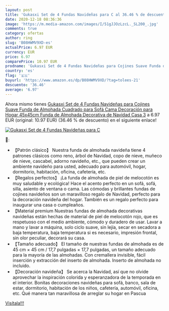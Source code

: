 ```yaml
---
layout: post
title: 'Gukasxi Set de 4 Fundas Navideñas para C al 36.46 % de descuento'
date: 2020-12-18 08:36:36
image: 'https://m.media-amazon.com/images/I/51gJJOzLzcL._SL200_.jpg'
comments: true
category: ofertas
author: ring
slug: 'B08HWMV9XD-es'
actualPrice: 6.97 EUR
currency: EUR
price: 6.97
comparePrice: 10.97 EUR
prodname: 'Gukasxi Set de 4 Fundas Navideñas para Cojines Suave Funda de Almohada Cuadrado para Sofá Cama Decoración para Hogar 45x45cm Funda de Almohada Decorativa de Navidad Casa 3'
country: 'es'
flag: '🇪🇸'
buyurl: 'https://www.amazon.es/dp/B08HWMV9XD/?tag=tolees-21'
descuento: '36.46'
average: '6.97'
---
```


Ahora mismo tienes [Gukasxi Set de 4 Fundas Navideñas para Cojines Suave Funda de Almohada Cuadrado para Sofá Cama Decoración para Hogar 45x45cm Funda de Almohada Decorativa de Navidad Casa 3](https://www.amazon.es/dp/B08HWMV9XD/?tag=tolees-21) a 6.97 EUR (original: 10.97 EUR) (36.46 %  de descuento) en el siguiente enlace!

[![Gukasxi Set de 4 Fundas Navideñas para C](https://m.media-amazon.com/images/I/51gJJOzLzcL._SL200_.jpg)](https://www.amazon.es/dp/B08HWMV9XD/?tag=tolees-21)

🔎:

- 【Patrón clásico】 Nuestra funda de almohada navideña tiene 4 patrones clásicos como reno, árbol de Navidad, copo de nieve, muñeco de nieve, cascabel, adorno navideño, etc., que pueden crear un ambiente navideño para usted, adecuado para automóvil, hogar, dormitorio, habitación, oficina, cafetería, etc.
- 【Regalos perfectos】 ¡La funda de almohada de piel de melocotón es muy saludable y ecológica! Hace el acento perfecto en un sofá, sofá, silla, asiento de ventana o cama. Las cómodas y brillantes fundas de cojines navideños son un maravilloso regalo de Navidad, perfecto para la decoración navideña del hogar. También es un regalo perfecto para inaugurar una casa o cumpleaños.
- 【Material premium Nuestras fundas de almohada decorativas navideñas están hechas de material de piel de melocotón rojo, que es respetuoso con el medio ambiente, cómodo y duradero de usar. Lavar a mano y lavar a máquina, solo ciclo suave, sin lejía, secar en secadora a baja temperatura, baja temperatura si es necesario, impresión frontal, sin olor peculiar, decorará su casa.
- 【Tamaño adecuado】 El tamaño de nuestras fundas de almohada es de 45 cm × 45 cm / 17,7 pulgadas × 17,7 pulgadas, un tamaño adecuado para la mayoría de las almohadas. Con cremallera invisible, fácil inserción y extracción del inserto de almohada. Inserto de almohada no incluido.
- 【Decoración navideña】 Se acerca la Navidad, así que no olvide aprovechar la inspiración colorida y esperanzadora de la temporada en el interior. Bonitas decoraciones navideñas para sofá, banco, sala de estar, dormitorio, habitación de los niños, cafetería, automóvil, oficina, etc. Qué manera tan maravillosa de arreglar su hogar en Pascua

[Visítala!!!](https://www.amazon.es/dp/B08HWMV9XD/?tag=tolees-21)
